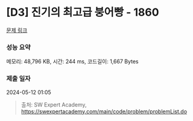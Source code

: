 # [D3] 진기의 최고급 붕어빵 - 1860 

[문제 링크](https://swexpertacademy.com/main/code/problem/problemDetail.do?contestProbId=AV5LsaaqDzYDFAXc) 

### 성능 요약

메모리: 48,796 KB, 시간: 244 ms, 코드길이: 1,667 Bytes

### 제출 일자

2024-05-12 01:05



> 출처: SW Expert Academy, https://swexpertacademy.com/main/code/problem/problemList.do